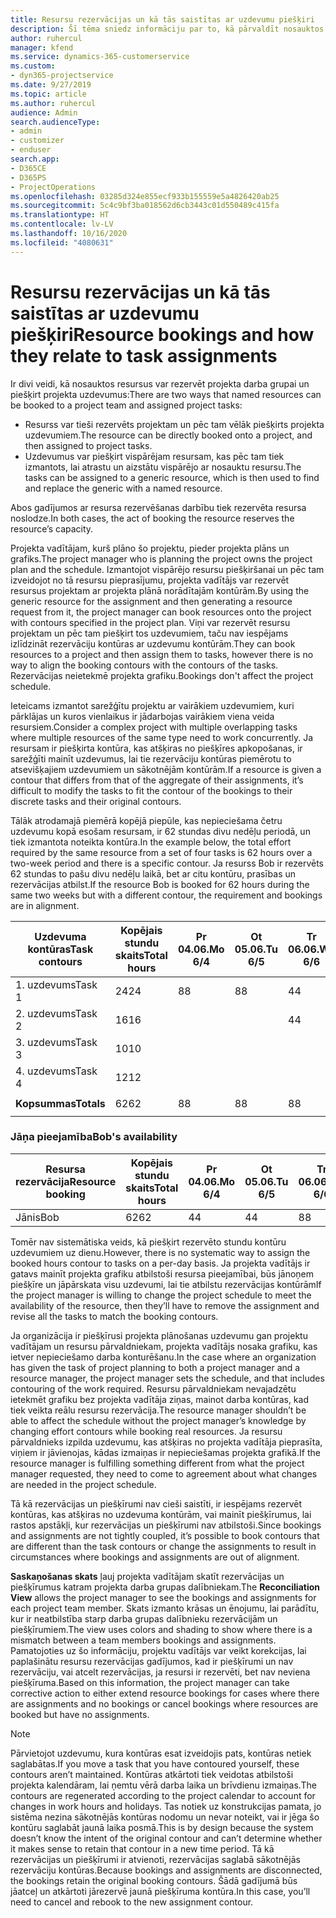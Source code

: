 ```yaml
---
title: Resursu rezervācijas un kā tās saistītas ar uzdevumu piešķiri
description: Šī tēma sniedz informāciju par to, kā pārvaldīt nosauktos resursus, resursu rezervēšanu un uzdevumu piešķiršanu un kā tie saistīti viens ar otru.
author: ruhercul
manager: kfend
ms.service: dynamics-365-customerservice
ms.custom:
- dyn365-projectservice
ms.date: 9/27/2019
ms.topic: article
ms.author: ruhercul
audience: Admin
search.audienceType:
- admin
- customizer
- enduser
search.app:
- D365CE
- D365PS
- ProjectOperations
ms.openlocfilehash: 03285d324e855ecf933b155559e5a4826420ab25
ms.sourcegitcommit: 5c4c9bf3ba018562d6cb3443c01d550489c415fa
ms.translationtype: HT
ms.contentlocale: lv-LV
ms.lasthandoff: 10/16/2020
ms.locfileid: "4080631"
---
```

# <a name="resource-bookings-and-how-they-relate-to-task-assignments"></a><span data-ttu-id="cadfd-103">Resursu rezervācijas un kā tās saistītas ar uzdevumu piešķiri</span><span class="sxs-lookup"><span data-stu-id="cadfd-103">Resource bookings and how they relate to task assignments</span></span>


<span data-ttu-id="cadfd-104">Ir divi veidi, kā nosauktos resursus var rezervēt projekta darba grupai un piešķirt projekta uzdevumus:</span><span class="sxs-lookup"><span data-stu-id="cadfd-104">There are two ways that named resources can be booked to a project team and assigned project tasks:</span></span>

- <span data-ttu-id="cadfd-105">Resurss var tieši rezervēts projektam un pēc tam vēlāk piešķirts projekta uzdevumiem.</span><span class="sxs-lookup"><span data-stu-id="cadfd-105">The resource can be directly booked onto a project, and then assigned to project tasks.</span></span>
- <span data-ttu-id="cadfd-106">Uzdevumus var piešķirt vispārējam resursam, kas pēc tam tiek izmantots, lai atrastu un aizstātu vispārējo ar nosauktu resursu.</span><span class="sxs-lookup"><span data-stu-id="cadfd-106">The tasks can be assigned to a generic resource, which is then used to find and replace the generic with a named resource.</span></span> 

<span data-ttu-id="cadfd-107">Abos gadījumos ar resursa rezervēšanas darbību tiek rezervēta resursa noslodze.</span><span class="sxs-lookup"><span data-stu-id="cadfd-107">In both cases, the act of booking the resource reserves the resource’s capacity.</span></span>

<span data-ttu-id="cadfd-108">Projekta vadītājam, kurš plāno šo projektu, pieder projekta plāns un grafiks.</span><span class="sxs-lookup"><span data-stu-id="cadfd-108">The project manager who is planning the project owns the project plan and the schedule.</span></span> <span data-ttu-id="cadfd-109">Izmantojot vispārējo resursu piešķiršanai un pēc tam izveidojot no tā resursu pieprasījumu, projekta vadītājs var rezervēt resursus projektam ar projekta plānā norādītajām kontūrām.</span><span class="sxs-lookup"><span data-stu-id="cadfd-109">By using the generic resource for the assignment and then generating a resource request from it, the project manager can book resources onto the project with contours specified in the project plan.</span></span> <span data-ttu-id="cadfd-110">Viņi var rezervēt resursu projektam un pēc tam piešķirt tos uzdevumiem, taču nav iespējams izlīdzināt rezervāciju kontūras ar uzdevumu kontūrām.</span><span class="sxs-lookup"><span data-stu-id="cadfd-110">They can book resources to a project and then assign them to tasks, however there is no way to align the booking contours with the contours of the tasks.</span></span> <span data-ttu-id="cadfd-111">Rezervācijas neietekmē projekta grafiku.</span><span class="sxs-lookup"><span data-stu-id="cadfd-111">Bookings don't affect the project schedule.</span></span>

<span data-ttu-id="cadfd-112">Ieteicams izmantot sarežģītu projektu ar vairākiem uzdevumiem, kuri pārklājas un kuros vienlaikus ir jādarbojas vairākiem viena veida resursiem.</span><span class="sxs-lookup"><span data-stu-id="cadfd-112">Consider a complex project with multiple overlapping tasks where multiple resources of the same type need to work concurrently.</span></span> <span data-ttu-id="cadfd-113">Ja resursam ir piešķirta kontūra, kas atšķiras no piešķīres apkopošanas, ir sarežģīti mainīt uzdevumus, lai tie rezervāciju kontūras piemērotu to atsevišķajiem uzdevumiem un sākotnējām kontūrām.</span><span class="sxs-lookup"><span data-stu-id="cadfd-113">If a resource is given a contour that differs from that of the aggregate of their assignments, it’s difficult to modify the tasks to fit the contour of the bookings to their discrete tasks and their original contours.</span></span>

<span data-ttu-id="cadfd-114">Tālāk atrodamajā piemērā kopējā piepūle, kas nepieciešama četru uzdevumu kopā esošam resursam, ir 62 stundas divu nedēļu periodā, un tiek izmantota noteikta kontūra.</span><span class="sxs-lookup"><span data-stu-id="cadfd-114">In the example below, the total effort required by the same resource from a set of four tasks is 62 hours over a two-week period and there is a specific contour.</span></span> <span data-ttu-id="cadfd-115">Ja resurss Bob ir rezervēts 62 stundas to pašu divu nedēļu laikā, bet ar citu kontūru, prasības un rezervācijas atbilst.</span><span class="sxs-lookup"><span data-stu-id="cadfd-115">If the resource Bob is booked for 62 hours during the same two weeks but with a different contour, the requirement and bookings are in alignment.</span></span>

| <span data-ttu-id="cadfd-116">**Uzdevuma kontūras**</span><span class="sxs-lookup"><span data-stu-id="cadfd-116">**Task contours**</span></span>    | <span data-ttu-id="cadfd-117">**Kopējais stundu skaits**</span><span class="sxs-lookup"><span data-stu-id="cadfd-117">**Total hours**</span></span> | <span data-ttu-id="cadfd-118">Pr 04.06.</span><span class="sxs-lookup"><span data-stu-id="cadfd-118">Mo 6/4</span></span> | <span data-ttu-id="cadfd-119">Ot 05.06.</span><span class="sxs-lookup"><span data-stu-id="cadfd-119">Tu 6/5</span></span> | <span data-ttu-id="cadfd-120">Tr 06.06.</span><span class="sxs-lookup"><span data-stu-id="cadfd-120">We 6/6</span></span> | <span data-ttu-id="cadfd-121">Ce 07.06.</span><span class="sxs-lookup"><span data-stu-id="cadfd-121">Th 6/7</span></span> | <span data-ttu-id="cadfd-122">Pk 08.06.</span><span class="sxs-lookup"><span data-stu-id="cadfd-122">Fr 6/8</span></span> | <span data-ttu-id="cadfd-123">Se 09.06.</span><span class="sxs-lookup"><span data-stu-id="cadfd-123">Sa 6/9</span></span> | <span data-ttu-id="cadfd-124">Sv 10.06.</span><span class="sxs-lookup"><span data-stu-id="cadfd-124">Su 6/10</span></span> | <span data-ttu-id="cadfd-125">Pr 11.06.</span><span class="sxs-lookup"><span data-stu-id="cadfd-125">Mo 6/11</span></span> | <span data-ttu-id="cadfd-126">Ot 12.06.</span><span class="sxs-lookup"><span data-stu-id="cadfd-126">Tu 6/12</span></span> | <span data-ttu-id="cadfd-127">Tr 13.06.</span><span class="sxs-lookup"><span data-stu-id="cadfd-127">We 6/13</span></span> | <span data-ttu-id="cadfd-128">Ce 14.06.</span><span class="sxs-lookup"><span data-stu-id="cadfd-128">Th 6/14</span></span> | <span data-ttu-id="cadfd-129">Pk 15.06.</span><span class="sxs-lookup"><span data-stu-id="cadfd-129">Fr 6/15</span></span> |
|----------------------|-----------------|--------|--------|--------|--------|--------|--------|---------|---------|---------|---------|---------|---------|
| <span data-ttu-id="cadfd-130">1. uzdevums</span><span class="sxs-lookup"><span data-stu-id="cadfd-130">Task 1</span></span>               | <span data-ttu-id="cadfd-131">24</span><span class="sxs-lookup"><span data-stu-id="cadfd-131">24</span></span>              | <span data-ttu-id="cadfd-132">8</span><span class="sxs-lookup"><span data-stu-id="cadfd-132">8</span></span>      | <span data-ttu-id="cadfd-133">8</span><span class="sxs-lookup"><span data-stu-id="cadfd-133">8</span></span>      | <span data-ttu-id="cadfd-134">4</span><span class="sxs-lookup"><span data-stu-id="cadfd-134">4</span></span>      |        |        |        |         |         |         | <span data-ttu-id="cadfd-135">4</span><span class="sxs-lookup"><span data-stu-id="cadfd-135">4</span></span>       |         |         |
| <span data-ttu-id="cadfd-136">2. uzdevums</span><span class="sxs-lookup"><span data-stu-id="cadfd-136">Task 2</span></span>               | <span data-ttu-id="cadfd-137">16</span><span class="sxs-lookup"><span data-stu-id="cadfd-137">16</span></span>              |        |        | <span data-ttu-id="cadfd-138">4</span><span class="sxs-lookup"><span data-stu-id="cadfd-138">4</span></span>      | <span data-ttu-id="cadfd-139">4</span><span class="sxs-lookup"><span data-stu-id="cadfd-139">4</span></span>      |        |        |         | <span data-ttu-id="cadfd-140">8</span><span class="sxs-lookup"><span data-stu-id="cadfd-140">8</span></span>       |         |         |         |         |
| <span data-ttu-id="cadfd-141">3. uzdevums</span><span class="sxs-lookup"><span data-stu-id="cadfd-141">Task 3</span></span>               | <span data-ttu-id="cadfd-142">10</span><span class="sxs-lookup"><span data-stu-id="cadfd-142">10</span></span>              |        |        |        |        | <span data-ttu-id="cadfd-143">4</span><span class="sxs-lookup"><span data-stu-id="cadfd-143">4</span></span>      |        |         |         | <span data-ttu-id="cadfd-144">4</span><span class="sxs-lookup"><span data-stu-id="cadfd-144">4</span></span>       |         | <span data-ttu-id="cadfd-145">2</span><span class="sxs-lookup"><span data-stu-id="cadfd-145">2</span></span>       |         |
| <span data-ttu-id="cadfd-146">4. uzdevums</span><span class="sxs-lookup"><span data-stu-id="cadfd-146">Task 4</span></span>               | <span data-ttu-id="cadfd-147">12</span><span class="sxs-lookup"><span data-stu-id="cadfd-147">12</span></span>              |        |        |        |        |        |        |         |         |         | <span data-ttu-id="cadfd-148">4</span><span class="sxs-lookup"><span data-stu-id="cadfd-148">4</span></span>       |         | <span data-ttu-id="cadfd-149">8</span><span class="sxs-lookup"><span data-stu-id="cadfd-149">8</span></span>       |
|                      |                 |        |        |        |        |        |        |         |         |         |         |         |         |
| <span data-ttu-id="cadfd-150">**Kopsummas**</span><span class="sxs-lookup"><span data-stu-id="cadfd-150">**Totals**</span></span>           | <span data-ttu-id="cadfd-151">62</span><span class="sxs-lookup"><span data-stu-id="cadfd-151">62</span></span>              | <span data-ttu-id="cadfd-152">8</span><span class="sxs-lookup"><span data-stu-id="cadfd-152">8</span></span>      | <span data-ttu-id="cadfd-153">8</span><span class="sxs-lookup"><span data-stu-id="cadfd-153">8</span></span>      | <span data-ttu-id="cadfd-154">8</span><span class="sxs-lookup"><span data-stu-id="cadfd-154">8</span></span>      | <span data-ttu-id="cadfd-155">4</span><span class="sxs-lookup"><span data-stu-id="cadfd-155">4</span></span>      | <span data-ttu-id="cadfd-156">4</span><span class="sxs-lookup"><span data-stu-id="cadfd-156">4</span></span>      |        |         | <span data-ttu-id="cadfd-157">8</span><span class="sxs-lookup"><span data-stu-id="cadfd-157">8</span></span>       | <span data-ttu-id="cadfd-158">4</span><span class="sxs-lookup"><span data-stu-id="cadfd-158">4</span></span>       | <span data-ttu-id="cadfd-159">8</span><span class="sxs-lookup"><span data-stu-id="cadfd-159">8</span></span>       | <span data-ttu-id="cadfd-160">2</span><span class="sxs-lookup"><span data-stu-id="cadfd-160">2</span></span>       | <span data-ttu-id="cadfd-161">8</span><span class="sxs-lookup"><span data-stu-id="cadfd-161">8</span></span>       |
|                      |                 |        |        |        |        |        |        |         |         |         |         |

### <a name="bobs-availability"></a><span data-ttu-id="cadfd-162">Jāņa pieejamība</span><span class="sxs-lookup"><span data-stu-id="cadfd-162">Bob's availability</span></span>
| <span data-ttu-id="cadfd-163">**Resursa rezervācija**</span><span class="sxs-lookup"><span data-stu-id="cadfd-163">**Resource   booking**</span></span> | <span data-ttu-id="cadfd-164">**Kopējais stundu skaits**</span><span class="sxs-lookup"><span data-stu-id="cadfd-164">**Total hours**</span></span> | <span data-ttu-id="cadfd-165">Pr 04.06.</span><span class="sxs-lookup"><span data-stu-id="cadfd-165">Mo 6/4</span></span> | <span data-ttu-id="cadfd-166">Ot 05.06.</span><span class="sxs-lookup"><span data-stu-id="cadfd-166">Tu 6/5</span></span> | <span data-ttu-id="cadfd-167">Tr 06.06.</span><span class="sxs-lookup"><span data-stu-id="cadfd-167">We 6/6</span></span> | <span data-ttu-id="cadfd-168">Ce 07.06.</span><span class="sxs-lookup"><span data-stu-id="cadfd-168">Th 6/7</span></span> | <span data-ttu-id="cadfd-169">Pk 08.06.</span><span class="sxs-lookup"><span data-stu-id="cadfd-169">Fr 6/8</span></span> | <span data-ttu-id="cadfd-170">Se 09.06.</span><span class="sxs-lookup"><span data-stu-id="cadfd-170">Sa 6/9</span></span> | <span data-ttu-id="cadfd-171">Sv 10.06.</span><span class="sxs-lookup"><span data-stu-id="cadfd-171">Su 6/10</span></span> | <span data-ttu-id="cadfd-172">Pr 11.06.</span><span class="sxs-lookup"><span data-stu-id="cadfd-172">Mo 6/11</span></span> | <span data-ttu-id="cadfd-173">Ot 12.06.</span><span class="sxs-lookup"><span data-stu-id="cadfd-173">Tu 6/12</span></span> | <span data-ttu-id="cadfd-174">Tr 13.06.</span><span class="sxs-lookup"><span data-stu-id="cadfd-174">We 6/13</span></span> | <span data-ttu-id="cadfd-175">Ce 14.06.</span><span class="sxs-lookup"><span data-stu-id="cadfd-175">Th 6/14</span></span> | <span data-ttu-id="cadfd-176">Pk 15.06.</span><span class="sxs-lookup"><span data-stu-id="cadfd-176">Fr 6/15</span></span> |
|------------------------|-----------------|--------|--------|--------|--------|--------|--------|---------|---------|---------|---------|---------|---------|
| <span data-ttu-id="cadfd-177">Jānis</span><span class="sxs-lookup"><span data-stu-id="cadfd-177">Bob</span></span>                    | <span data-ttu-id="cadfd-178">62</span><span class="sxs-lookup"><span data-stu-id="cadfd-178">62</span></span>              | <span data-ttu-id="cadfd-179">4</span><span class="sxs-lookup"><span data-stu-id="cadfd-179">4</span></span>      | <span data-ttu-id="cadfd-180">4</span><span class="sxs-lookup"><span data-stu-id="cadfd-180">4</span></span>      | <span data-ttu-id="cadfd-181">8</span><span class="sxs-lookup"><span data-stu-id="cadfd-181">8</span></span>      | <span data-ttu-id="cadfd-182">8</span><span class="sxs-lookup"><span data-stu-id="cadfd-182">8</span></span>      | <span data-ttu-id="cadfd-183">8</span><span class="sxs-lookup"><span data-stu-id="cadfd-183">8</span></span>      |        |         | <span data-ttu-id="cadfd-184">4</span><span class="sxs-lookup"><span data-stu-id="cadfd-184">4</span></span>       | <span data-ttu-id="cadfd-185">4</span><span class="sxs-lookup"><span data-stu-id="cadfd-185">4</span></span>       | <span data-ttu-id="cadfd-186">8</span><span class="sxs-lookup"><span data-stu-id="cadfd-186">8</span></span>       | <span data-ttu-id="cadfd-187">8</span><span class="sxs-lookup"><span data-stu-id="cadfd-187">8</span></span>       | <span data-ttu-id="cadfd-188">6</span><span class="sxs-lookup"><span data-stu-id="cadfd-188">6</span></span>       |

<span data-ttu-id="cadfd-189">Tomēr nav sistemātiska veids, kā piešķirt rezervēto stundu kontūru uzdevumiem uz dienu.</span><span class="sxs-lookup"><span data-stu-id="cadfd-189">However, there is no systematic way to assign the booked hours contour to tasks on a per-day basis.</span></span> <span data-ttu-id="cadfd-190">Ja projekta vadītājs ir gatavs mainīt projekta grafiku atbilstoši resursa pieejamībai, būs jānoņem piešķīre un jāpārskata visu uzdevumi, lai tie atbilstu rezervācijas kontūrām</span><span class="sxs-lookup"><span data-stu-id="cadfd-190">If the project manager is willing to change the project schedule to meet the availability of the resource, then they’ll have to remove the assignment and revise all the tasks to match the booking contours.</span></span>

<span data-ttu-id="cadfd-191">Ja organizācija ir piešķīrusi projekta plānošanas uzdevumu gan projektu vadītājam un resursu pārvaldniekam, projekta vadītājs nosaka grafiku, kas ietver nepieciešamo darba konturēšanu.</span><span class="sxs-lookup"><span data-stu-id="cadfd-191">In the case where an organization has given the task of project planning to both a project manager and a resource manager, the project manager sets the schedule, and that includes contouring of the work required.</span></span> <span data-ttu-id="cadfd-192">Resursu pārvaldniekam nevajadzētu ietekmēt grafiku bez projekta vadītāja ziņas, mainot darba kontūras, kad tiek veikta reālu resursu rezervācija.</span><span class="sxs-lookup"><span data-stu-id="cadfd-192">The resource manager shouldn’t be able to affect the schedule without the project manager’s knowledge by changing effort contours while booking real resources.</span></span> <span data-ttu-id="cadfd-193">Ja resursu pārvaldnieks izpilda uzdevumu, kas atšķiras no projekta vadītāja pieprasīta, viņiem ir jāvienojas, kādas izmaiņas ir nepieciešamas projekta grafikā.</span><span class="sxs-lookup"><span data-stu-id="cadfd-193">If the resource manager is fulfilling something different from what the project manager requested, they need to come to agreement about what changes are needed in the project schedule.</span></span>

<span data-ttu-id="cadfd-194">Tā kā rezervācijas un piešķīrumi nav cieši saistīti, ir iespējams rezervēt kontūras, kas atšķiras no uzdevuma kontūrām, vai mainīt piešķīrumus, lai rastos apstākļi, kur rezervācijas un piešķīrumi nav atbilstoši.</span><span class="sxs-lookup"><span data-stu-id="cadfd-194">Since bookings and assignments are not tightly coupled, it’s possible to book contours that are different than the task contours or change the assignments to result in circumstances where bookings and assignments are out of alignment.</span></span>

<span data-ttu-id="cadfd-195">**Saskaņošanas skats** ļauj projekta vadītājam skatīt rezervācijas un piešķīrumus katram projekta darba grupas dalībniekam.</span><span class="sxs-lookup"><span data-stu-id="cadfd-195">The **Reconciliation View** allows the project manager to see the bookings and assignments for each project team member.</span></span> <span data-ttu-id="cadfd-196">Skats izmanto krāsas un ēnojumu, lai parādītu, kur ir neatbilstība starp darba grupas dalībnieku rezervācijām un piešķīrumiem.</span><span class="sxs-lookup"><span data-stu-id="cadfd-196">The view uses colors and shading to show where there is a mismatch between a team members bookings and assignments.</span></span> <span data-ttu-id="cadfd-197">Pamatojoties uz šo informāciju, projektu vadītājs var veikt korekcijas, lai paplašinātu resursu rezervācijas gadījumos, kad ir piešķīrumi un nav rezervāciju, vai atcelt rezervācijas, ja resursi ir rezervēti, bet nav neviena piešķīruma.</span><span class="sxs-lookup"><span data-stu-id="cadfd-197">Based on this information, the project manager can take corrective action to either extend resource bookings for cases where there are assignments and no bookings or cancel bookings where resources are booked but have no assignments.</span></span>

> [!NOTE]
> <span data-ttu-id="cadfd-198">Pārvietojot uzdevumu, kura kontūras esat izveidojis pats, kontūras netiek saglabātas.</span><span class="sxs-lookup"><span data-stu-id="cadfd-198">If you move a task that you have contoured yourself, these contours aren’t maintained.</span></span> <span data-ttu-id="cadfd-199">Kontūras atkārtoti tiek veidotas atbilstoši projekta kalendāram, lai ņemtu vērā darba laika un brīvdienu izmaiņas.</span><span class="sxs-lookup"><span data-stu-id="cadfd-199">The contours are regenerated according to the project calendar to account for changes in work hours and holidays.</span></span> <span data-ttu-id="cadfd-200">Tas notiek uz konstrukcijas pamata, jo sistēma nezina sākotnējās kontūras nodomu un nevar noteikt, vai ir jēga šo kontūru saglabāt jaunā laika posmā.</span><span class="sxs-lookup"><span data-stu-id="cadfd-200">This is by design because the system doesn’t know the intent of the original contour and can’t determine whether it makes sense to retain that contour in a new time period.</span></span> <span data-ttu-id="cadfd-201">Tā kā rezervācijas un piešķīrumi ir atvienoti, rezervācijas saglabā sākotnējās rezervāciju kontūras.</span><span class="sxs-lookup"><span data-stu-id="cadfd-201">Because bookings and assignments are disconnected, the bookings retain the original booking contours.</span></span> <span data-ttu-id="cadfd-202">Šādā gadījumā būs jāatceļ un atkārtoti jārezervē jaunā piešķīruma kontūra.</span><span class="sxs-lookup"><span data-stu-id="cadfd-202">In this case, you’ll need to cancel and rebook to the new assignment contour.</span></span>

